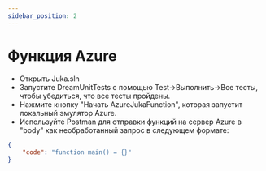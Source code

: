 ```yaml
---
sidebar_position: 2
---
```


# Функция Azure

- Открыть Juka.sln
- Запустите DreamUnitTests с помощью Test->Выполнить->Все тесты, чтобы убедиться, что все тесты пройдены.
- Нажмите кнопку "Начать AzureJukaFunction", которая запустит локальный эмулятор Azure.
- Используйте Postman для отправки функций на сервер Azure в "body" как необработанный запрос в следующем формате:
```json
{
    "code": "function main() = {}"
}
```

